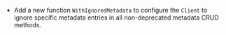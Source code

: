 * Add a new function `WithIgnoredMetadata` to configure the `Client` to ignore specific metadata entries
  in all non-deprecated metadata CRUD methods. 

